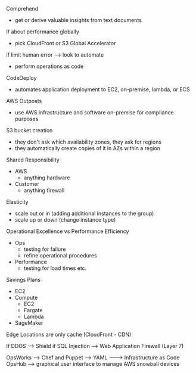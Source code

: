 Comprehend
- get or derive valuable insights from text documents

If about performance globally
- pick CloudFront or S3 Global Accelerator

if limit human error --> look to automate
- perform operations as code

CodeDeploy
- automates application deployment to EC2, on-premise, lambda, or ECS

AWS Outposts
- use AWS infrastructure and software on-premise for compliance purposes

S3 bucket creation
- they don't ask which availability zones, they ask for regions
- they automatically create copies of it in AZs within a region

Shared Responsibility
- AWS
	- anything hardware
- Customer
	- anything firewall

Elasticity
- scale out or in (adding additional instances to the group)
- scale up or down (change instance type)

Operational Excellence vs Performance Efficiency
- Ops
	- testing for failure
	- refine operational procedures
- Performance
	- testing for load times etc.

Savings Plans
- EC2
- Compute
	- EC2
	- Fargate
	- Lambda
- SageMaker

Edge Locations are only cache (CloudFront - CDN)

If DDOS --> Shield
if SQL Injection --> Web Application Firewall (Layer 7)

OpsWorks --> Chef and Puppet --> YAML ---> Infrastructure as Code
OpsHub --> graphical user interface to manage AWS snowball devices